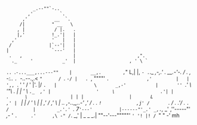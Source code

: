               _.--""`-..
            ,'          `.
          ,'          __  `.
         /|          " __   \
        , |           / |.   .
        |,'          !_.'|   |
      ,'             '   |   |
     /              |`--'|   |
    |                `---'   |
     .   ,                   |                       ,".
      ._     '           _'  |                    , ' \ `
  `.. `.`-...___,...---""    |       __,.        ,`"   L,|
  |, `- .`._        _,-,.'   .  __.-'-. /        .   ,    \
-:..     `. `-..--_.,.<       `"      / `.        `-/ |   .
  `,         """"'     `.              ,'         |   |  ',,
    `.      '            '            /          '    |'. |/
      `.   |              \       _,-'           |       ''
        `._'               \   '"\                .      |
           |                '     \                `._  ,'
           |                 '     \                 .'|
           |                 .      \                | |
           |                 |       L              ,' |
           `                 |       |             /   '
            \                |       |           ,'   /
          ,' \               |  _.._ ,-..___,..-'    ,'
         /     .             .      `!             ,j'
        /       `.          /        .           .'/
       .          `.       /         |        _.'.'
        `.          7`'---'          |------"'_.'
       _,.`,_     _'                ,''-----"'
   _,-_    '       `.     .'      ,\
   -" /`.         _,'     | _  _  _.|
    ""--'---"""""'        `' '! |! /
                            `" " -' mh
<!---
kickstandsimmmortal/kickstandsimmmortal is a ✨ special ✨ repository because its `README.md` (this file) appears on your GitHub profile.
You can click the Preview link to take a look at your changes.
--->

